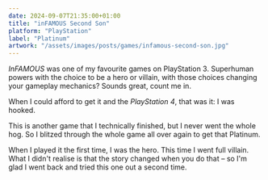 ```yaml
---
date: 2024-09-07T21:35:00+01:00
title: "inFAMOUS Second Son"
platform: "PlayStation"
label: "Platinum"
artwork: "/assets/images/posts/games/infamous-second-son.jpg"
---
```


*InFAMOUS* was one of my favourite games on PlayStation 3. Superhuman powers with the choice to be a hero or villain, with those choices changing your gameplay mechanics? Sounds great, count me in.

When I could afford to get it and the *PlayStation 4*, that was it: I was hooked.

This is another game that I technically finished, but I never went the whole hog. So I blitzed through the whole game all over again to get that Platinum.

When I played it the first time, I was the hero. This time I went full villain. What I didn't realise is that the story changed when you do that – so I'm glad I went back and tried this one out a second time.